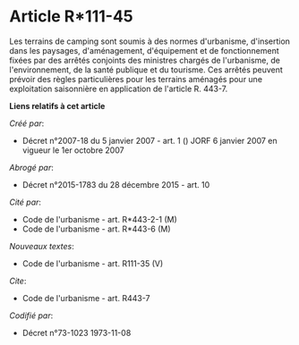 # Article R*111-45

Les terrains de camping sont soumis à des normes d'urbanisme, d'insertion dans les paysages, d'aménagement, d'équipement et
de fonctionnement fixées par des arrêtés conjoints des ministres chargés de l'urbanisme, de l'environnement, de la santé
publique et du tourisme. Ces arrêtés peuvent prévoir des règles particulières pour les terrains aménagés pour une
exploitation saisonnière en application de l'article R. 443-7.

**Liens relatifs à cet article**

_Créé par_:

  - Décret n°2007-18 du 5 janvier 2007 - art. 1 () JORF 6 janvier 2007 en vigueur le 1er octobre 2007

_Abrogé par_:

  - Décret n°2015-1783 du 28 décembre 2015 - art. 10

_Cité par_:

  - Code de l'urbanisme - art. R*443-2-1 (M)
  - Code de l'urbanisme - art. R*443-6 (M)

_Nouveaux textes_:

  - Code de l'urbanisme - art. R111-35 (V)

_Cite_:

  - Code de l'urbanisme - art. R443-7

_Codifié par_:

  - Décret n°73-1023 1973-11-08
